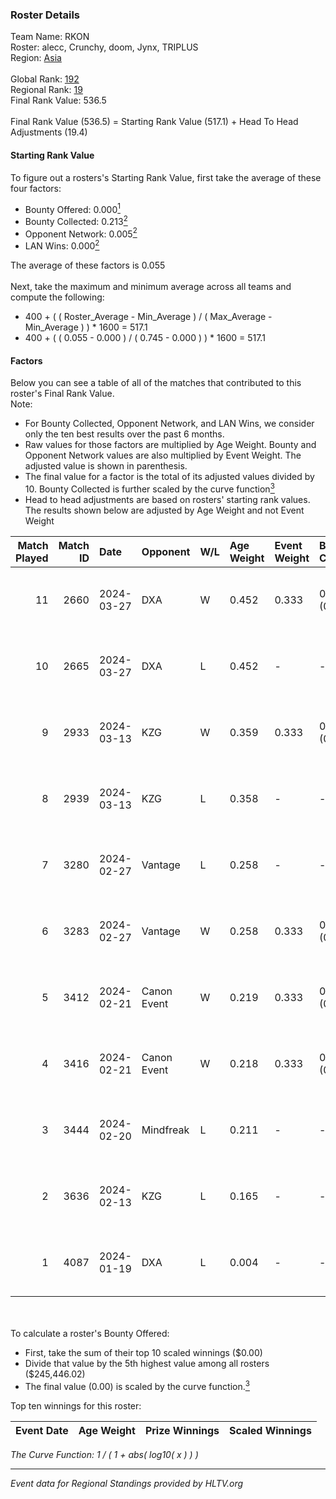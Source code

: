 ### Roster Details<br />
Team Name: RKON<br />
Roster: alecc, Crunchy, doom, Jynx, TRIPLUS<br />
Region: [Asia]( ../standings_asia.md)<br />
<br />
Global Rank: [192](../standings_global.md)<br />
Regional Rank: [19]( ../standings_asia.md)<br />
Final Rank Value:  536.5<br />
<br />
Final Rank Value (536.5) = Starting Rank Value (517.1) + Head To Head Adjustments (19.4)<br />

#### Starting Rank Value<br />
To figure out a rosters's Starting Rank Value, first take the average of these four factors:<br />
- Bounty Offered: 0.000[<sup>1</sup>](#table2)
- Bounty Collected: 0.213[<sup>2</sup>](#table1)
- Opponent Network: 0.005[<sup>2</sup>](#table1)
- LAN Wins: 0.000[<sup>2</sup>](#table1)

The average of these factors is 0.055<br />
<br />
Next, take the maximum and minimum average across all teams and compute the following:<br />
- 400 + ( ( Roster_Average - Min_Average ) / ( Max_Average - Min_Average ) ) * 1600 = 517.1
- 400 + ( ( 0.055 - 0.000 ) / ( 0.745 - 0.000 ) ) * 1600 = 517.1


#### Factors<br />
Below you can see a table of all of the matches that contributed to this roster's Final Rank Value.<br />
Note:<br />

- For Bounty Collected, Opponent Network, and LAN Wins, we consider only the ten best results over the past 6 months.
- Raw values for those factors are multiplied by Age Weight. Bounty and Opponent Network values are also multiplied by Event Weight. The adjusted value is shown in parenthesis.
- The final value for a factor is the total of its adjusted values divided by 10. Bounty Collected is further scaled by the curve function[<sup>3</sup>](#curveFunction)
- Head to head adjustments are based on rosters' starting rank values. The results shown below are adjusted by Age Weight and not Event Weight
<span id="table1"></span><br />


| Match Played | Match ID | Date       | Opponent    | W/L | Age Weight | Event Weight | Bounty Collected | Opponent Network | LAN Wins  | H2H Adj. | Roster                                 |
| -: | -: | :- | :- | :- | :- | :- | :- | :- | :- | -: | :- |
|           11 |     2660 | 2024-03-27 | DXA         | W   | 0.452      | 0.333        | 0.004 (0.001)    | 0.187 (0.028)    | 0 (0.000) |    10.39 | alecc, Crunchy, doom, Jynx, TRIPLUS    |
|           10 |     2665 | 2024-03-27 | DXA         | L   | 0.452      | -            | -                | -                | -         |    -3.86 | alecc, Crunchy, doom, Jynx, TRIPLUS    |
|            9 |     2933 | 2024-03-13 | KZG         | W   | 0.359      | 0.333        | 0.009 (0.001)    | 0.108 (0.013)    | 0 (0.000) |     8.33 | alecc, Crunchy, Jynx, Poccket, TRIPLUS |
|            8 |     2939 | 2024-03-13 | KZG         | L   | 0.358      | -            | -                | -                | -         |    -2.99 | alecc, Crunchy, Jynx, Poccket, TRIPLUS |
|            7 |     3280 | 2024-02-27 | Vantage     | L   | 0.258      | -            | -                | -                | -         |    -2.40 | alecc, Bumb1e, Crunchy, Jynx, TRIPLUS  |
|            6 |     3283 | 2024-02-27 | Vantage     | W   | 0.258      | 0.333        | 0.003 (0.000)    | 0.113 (0.010)    | 0 (0.000) |     5.82 | alecc, Bumb1e, Crunchy, Jynx, TRIPLUS  |
|            5 |     3412 | 2024-02-21 | Canon Event | W   | 0.219      | 0.333        | 0.001 (0.000)    | 0.000 (0.000)    | 0 (0.000) |     3.49 | alecc, Bumb1e, Crunchy, Jynx, TRIPLUS  |
|            4 |     3416 | 2024-02-21 | Canon Event | W   | 0.218      | 0.333        | 0.001 (0.000)    | 0.000 (0.000)    | 0 (0.000) |     3.55 | alecc, Bumb1e, Crunchy, Jynx, TRIPLUS  |
|            3 |     3444 | 2024-02-20 | Mindfreak   | L   | 0.211      | -            | -                | -                | -         |    -1.62 | alecc, Bumb1e, Crunchy, Jynx, TRIPLUS  |
|            2 |     3636 | 2024-02-13 | KZG         | L   | 0.165      | -            | -                | -                | -         |    -1.22 | alecc, Bumb1e, Jynx, PixeL, TRIPLUS    |
|            1 |     4087 | 2024-01-19 | DXA         | L   | 0.004      | -            | -                | -                | -         |    -0.09 | alecc, Crunchy, dingus, Jynx, TRIPLUS  |

<br />
<span id="table2"></span><br />
To calculate a roster's Bounty Offered:<br />

- First, take the sum of their top 10 scaled winnings ($0.00)
- Divide that value by the 5th highest value among all rosters ($245,446.02)
- The final value (0.00) is scaled by the curve function.[<sup>3</sup>](#curveFunction)

Top ten winnings for this roster:<br />

| Event Date | Age Weight | Prize Winnings | Scaled Winnings |
| :- | -: | :- | :- |


<span id="curveFunction"></span>_The Curve Function: 1 / ( 1 + abs( log10( x ) ) )_<br />

---
_Event data for Regional Standings provided by HLTV.org_<br />

